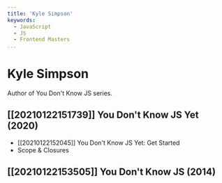 ```yaml
---
title: 'Kyle Simpson'
keywords:
  - JavaScript
  - JS
  - Frontend Masters
...
```


# Kyle Simpson
Author of You Don't Know JS series.

## [[20210122151739]] You Don't Know JS Yet (2020)
  - [[20210122152045]] You Don't Know JS Yet: Get Started
  - Scope & Closures

## [[20210122153505]] You Don't Know JS (2014)
